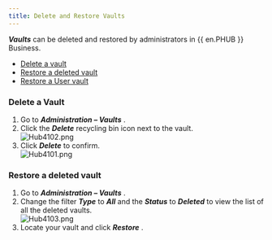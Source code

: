```yaml
---
title: Delete and Restore Vaults
---
```

***Vaults*** can be deleted and restored by administrators in {{ en.PHUB }} Business.  

* [Delete a vault](#delete-a-vault) 
* [Restore a deleted vault](#restore-a-deleted-vault) 
* [Restore a User vault](/kb/password-hub/how-to-articles/restore-user-vault/) 

### Delete a Vault 

1. Go to ***Administration – Vaults*** . 
1. Click the ***Delete*** recycling bin icon next to the vault.  
![Hub4102.png](/img/en/hub/Hub4102.png) 
1. Click ***Delete*** to confirm.  
![Hub4101.png](/img/en/hub/Hub4101.png) 

### Restore a deleted vault 

1. Go to ***Administration – Vaults*** . 
1. Change the filter ***Type*** to ***All*** and the ***Status*** to ***Deleted*** to view the list of all the deleted vaults.  
![Hub4103.png](/img/en/hub/Hub4103.png) 
1. Locate your vault and click ***Restore*** . 

